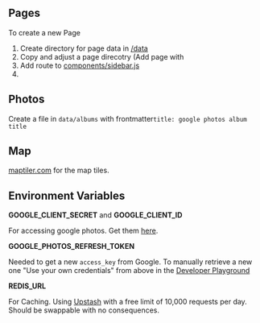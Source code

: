## Pages
To create a new Page
1. Create directory for page data in [/data](/data)
2. Copy and adjust a page direcotry (Add page with 
3. Add route to [components/sidebar.js](/components/sidebar.js)
4. 
## Photos
Create a file in `data/albums` with frontmatter`title: google photos album title`

## Map
[maptiler.com](https://maptiler.com) for the map tiles.

## Environment Variables
**GOOGLE_CLIENT_SECRET** and **GOOGLE_CLIENT_ID**

For accessing google photos. Get them [here](https://console.cloud.google.com/apis/credentials/oauthclient).

**GOOGLE_PHOTOS_REFRESH_TOKEN**

Needed to get a new `access_key` from Google.
To manually retrieve a new one "Use your own credentials" from above in the [Developer Playground](https://developers.google.com/oauthplayground/)


**REDIS_URL**

For Caching.
Using [Upstash](https://console.upstash.com) with a free limit of 10,000 requests per day.
Should be swappable with no consequences.

